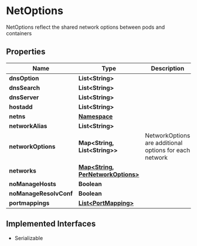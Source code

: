 

# NetOptions

NetOptions reflect the shared network options between pods and containers

## Properties

| Name | Type | Description | Notes |
|------------ | ------------- | ------------- | -------------|
|**dnsOption** | **List&lt;String&gt;** |  |  [optional] |
|**dnsSearch** | **List&lt;String&gt;** |  |  [optional] |
|**dnsServer** | **List&lt;String&gt;** |  |  [optional] |
|**hostadd** | **List&lt;String&gt;** |  |  [optional] |
|**netns** | [**Namespace**](Namespace.md) |  |  [optional] |
|**networkAlias** | **List&lt;String&gt;** |  |  [optional] |
|**networkOptions** | **Map&lt;String, List&lt;String&gt;&gt;** | NetworkOptions are additional options for each network |  [optional] |
|**networks** | [**Map&lt;String, PerNetworkOptions&gt;**](PerNetworkOptions.md) |  |  [optional] |
|**noManageHosts** | **Boolean** |  |  [optional] |
|**noManageResolvConf** | **Boolean** |  |  [optional] |
|**portmappings** | [**List&lt;PortMapping&gt;**](PortMapping.md) |  |  [optional] |


## Implemented Interfaces

* Serializable


